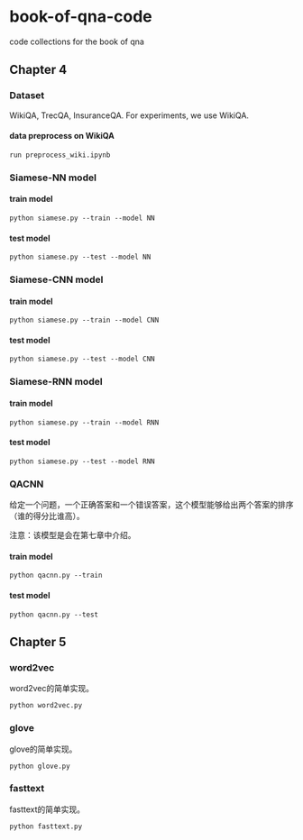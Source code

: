 # book-of-qna-code
code collections for the book of qna

## Chapter 4

### Dataset

WikiQA, TrecQA, InsuranceQA. For experiments, we use WikiQA.

#### data preprocess on WikiQA

`run preprocess_wiki.ipynb`

### Siamese-NN model

#### train model

`python siamese.py --train --model NN`

#### test model

`python siamese.py --test --model NN`

### Siamese-CNN model

#### train model

`python siamese.py --train --model CNN`

#### test model

`python siamese.py --test --model CNN`

### Siamese-RNN model

#### train model

`python siamese.py --train --model RNN`

#### test model

`python siamese.py --test --model RNN`


### QACNN

给定一个问题，一个正确答案和一个错误答案，这个模型能够给出两个答案的排序（谁的得分比谁高）。

注意：该模型是会在第七章中介绍。

#### train model

`python qacnn.py --train`

#### test model

`python qacnn.py --test`


## Chapter 5

### word2vec

word2vec的简单实现。

`python word2vec.py`

### glove

glove的简单实现。

`python glove.py`

### fasttext

fasttext的简单实现。

`python fasttext.py`
